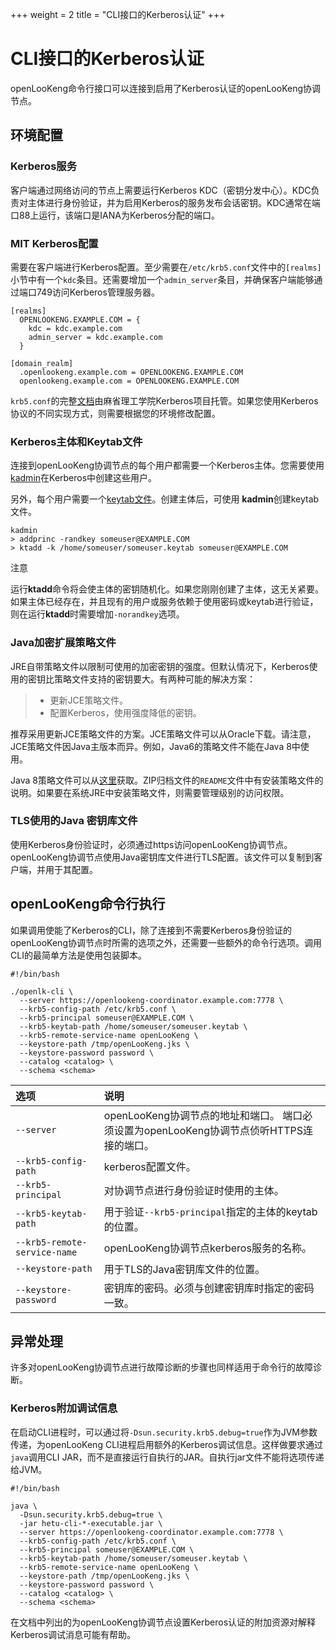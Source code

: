 +++
weight = 2
title = "CLI接口的Kerberos认证"
+++

CLI接口的Kerberos认证
===========================

openLooKeng命令行接口可以连接到启用了Kerberos认证的openLooKeng协调节点。

 

## 环境配置

### Kerberos服务

客户端通过网络访问的节点上需要运行Kerberos KDC（密钥分发中心）。KDC负责对主体进行身份验证，并为启用Kerberos的服务发布会话密钥。KDC通常在端口88上运行，该端口是IANA为Kerberos分配的端口。

### MIT Kerberos配置

需要在客户端进行Kerberos配置。至少需要在`/etc/krb5.conf`文件中的`[realms]`小节中有一个`kdc`条目。还需要增加一个`admin_server`条目，并确保客户端能够通过端口749访问Kerberos管理服务器。

```
[realms]
  OPENLOOKENG.EXAMPLE.COM = {
    kdc = kdc.example.com
    admin_server = kdc.example.com
  }

[domain_realm]
  .openlookeng.example.com = OPENLOOKENG.EXAMPLE.COM
  openlookeng.example.com = OPENLOOKENG.EXAMPLE.COM
```

`krb5.conf`的完整[文档](http://web.mit.edu/kerberos/krb5-latest/doc/admin/conf_files/kdc_conf.html )由麻省理工学院Kerberos项目托管。如果您使用Kerberos协议的不同实现方式，则需要根据您的环境修改配置。

### Kerberos主体和Keytab文件

连接到openLooKeng协调节点的每个用户都需要一个Kerberos主体。您需要使用[kadmin](http://web.mit.edu/kerberos/krb5-latest/doc/admin/admin_commands/kadmin_local.html )在Kerberos中创建这些用户。

另外，每个用户需要一个[keytab文件](http://web.mit.edu/kerberos/krb5-devel/doc/basic/keytab_def.html )。创建主体后，可使用 **kadmin**创建keytab文件。

```
kadmin
> addprinc -randkey someuser@EXAMPLE.COM
> ktadd -k /home/someuser/someuser.keytab someuser@EXAMPLE.COM
```

注意

运行**ktadd**命令将会使主体的密钥随机化。如果您刚刚创建了主体，这无关紧要。如果主体已经存在，并且现有的用户或服务依赖于使用密码或keytab进行验证，则在运行**ktadd**时需要增加`-norandkey`选项。

### Java加密扩展策略文件

JRE自带策略文件以限制可使用的加密密钥的强度。但默认情况下，Kerberos使用的密钥比策略文件支持的密钥要大。有两种可能的解决方案：

> - 更新JCE策略文件。
> - 配置Kerberos，使用强度降低的密钥。

推荐采用更新JCE策略文件的方案。JCE策略文件可以从Oracle下载。请注意，JCE策略文件因Java主版本而异。例如，Java6的策略文件不能在Java 8中使用。

Java 8策略文件可以从[这里](http://www.oracle.com/technetwork/java/javase/downloads/jce8-download-2133166.html )获取。ZIP归档文件的`README`文件中有安装策略文件的说明。如果要在系统JRE中安装策略文件，则需要管理级别的访问权限。

### TLS使用的Java 密钥库文件

使用Kerberos身份验证时，必须通过https访问openLooKeng协调节点。openLooKeng协调节点使用Java密钥库文件进行TLS配置。该文件可以复制到客户端，并用于其配置。

 

## openLooKeng命令行执行

如果调用使能了Kerberos的CLI，除了连接到不需要Kerberos身份验证的openLooKeng协调节点时所需的选项之外，还需要一些额外的命令行选项。调用CLI的最简单方法是使用包装脚本。

```
#!/bin/bash

./openlk-cli \
  --server https://openlookeng-coordinator.example.com:7778 \
  --krb5-config-path /etc/krb5.conf \
  --krb5-principal someuser@EXAMPLE.COM \
  --krb5-keytab-path /home/someuser/someuser.keytab \
  --krb5-remote-service-name openLooKeng \
  --keystore-path /tmp/openLooKeng.jks \
  --keystore-password password \
  --catalog <catalog> \
  --schema <schema>
```

| 选项                       | 说明                                                  |
| :--------------------------- | :----------------------------------------------------------- |
| `--server`                   | openLooKeng协调节点的地址和端口。  端口必须设置为openLooKeng协调节点侦听HTTPS连接的端口。|
| `--krb5-config-path`         | kerberos配置文件。                                 |
| `--krb5-principal`           | 对协调节点进行身份验证时使用的主体。|
| `--krb5-keytab-path`         | 用于验证`--krb5-principal`指定的主体的keytab的位置。|
| `--krb5-remote-service-name` | openLooKeng协调节点kerberos服务的名称。               |
| `--keystore-path`            | 用于TLS的Java密钥库文件的位置。|
| `--keystore-password`        | 密钥库的密码。必须与创建密钥库时指定的密码一致。|

 

## 异常处理

许多对openLooKeng协调节点进行故障诊断的步骤也同样适用于命令行的故障诊断。

### Kerberos附加调试信息

在启动CLI进程时，可以通过将`-Dsun.security.krb5.debug=true`作为JVM参数传递，为openLooKeng CLI进程启用额外的Kerberos调试信息。这样做要求通过`java`调用CLI JAR，而不是直接运行自执行的JAR。自执行jar文件不能将选项传递给JVM。

```
#!/bin/bash

java \
  -Dsun.security.krb5.debug=true \
  -jar hetu-cli-*-executable.jar \
  --server https://openlookeng-coordinator.example.com:7778 \
  --krb5-config-path /etc/krb5.conf \
  --krb5-principal someuser@EXAMPLE.COM \
  --krb5-keytab-path /home/someuser/someuser.keytab \
  --krb5-remote-service-name openLooKeng \
  --keystore-path /tmp/openLooKeng.jks \
  --keystore-password password \
  --catalog <catalog> \
  --schema <schema>
```

在文档中列出的为openLooKeng协调节点设置Kerberos认证的附加资源对解释Kerberos调试消息可能有帮助。
